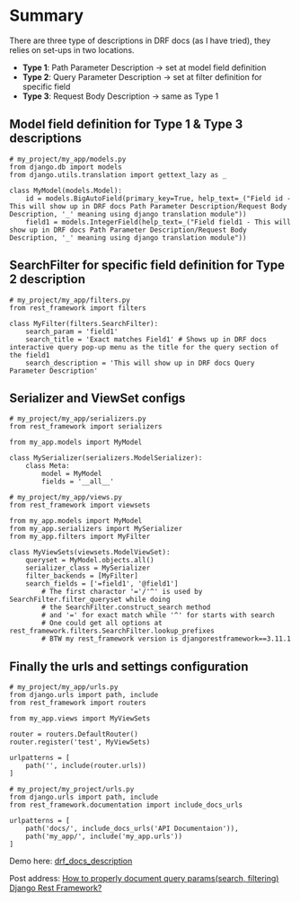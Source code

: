# Summary

There are three type of descriptions in DRF docs (as I have tried), they relies on set-ups in two locations.

- **Type 1**: Path Parameter Description -> set at model field definition
- **Type 2**: Query Parameter Description -> set at filter definition for specific field
- **Type 3**: Request Body Description -> same as Type 1

## Model field definition for Type 1 & Type 3 descriptions

    # my_project/my_app/models.py
    from django.db import models
    from django.utils.translation import gettext_lazy as _

    class MyModel(models.Model):
        id = models.BigAutoField(primary_key=True, help_text=_("Field id - This will show up in DRF docs Path Parameter Description/Request Body Description, '_' meaning using django translation module"))
        field1 = models.IntegerField(help_text=_("Field field1 - This will show up in DRF docs Path Parameter Description/Request Body Description, '_' meaning using django translation module"))

## SearchFilter for specific field definition for Type 2 description

    # my_project/my_app/filters.py
    from rest_framework import filters

    class MyFilter(filters.SearchFilter):
        search_param = 'field1'
        search_title = 'Exact matches Field1' # Shows up in DRF docs interactive query pop-up menu as the title for the query section of the field1
        search_description = 'This will show up in DRF docs Query Parameter Description'

## Serializer and ViewSet configs

    # my_project/my_app/serializers.py
    from rest_framework import serializers

    from my_app.models import MyModel

    class MySerializer(serializers.ModelSerializer):
        class Meta:
            model = MyModel
            fields = '__all__'

    # my_project/my_app/views.py
    from rest_framework import viewsets

    from my_app.models import MyModel
    from my_app.serializers import MySerializer
    from my_app.filters import MyFilter

    class MyViewSets(viewsets.ModelViewSet):
        queryset = MyModel.objects.all()
        serializer_class = MySerializer
        filter_backends = [MyFilter]
        search_fields = ['=field1', '@field1']
            # The first charactor '='/'^' is used by SearchFilter.filter_queryset while doing
            # the SearchFilter.construct_search method
            # and '=' for exact match while '^' for starts with search
            # One could get all options at rest_framework.filters.SearchFilter.lookup_prefixes
            # BTW my rest_framework version is djangorestframework==3.11.1

## Finally the urls and settings configuration

    # my_project/my_app/urls.py
    from django.urls import path, include
    from rest_framework import routers

    from my_app.views import MyViewSets

    router = routers.DefaultRouter()
    router.register('test', MyViewSets)

    urlpatterns = [
        path('', include(router.urls))
    ]

    # my_project/my_project/urls.py
    from django.urls import path, include
    from rest_framework.documentation import include_docs_urls

    urlpatterns = [
        path('docs/', include_docs_urls('API Documentaion')),
        path('my_app/', include('my_app.urls'))
    ]

Demo here: [drf_docs_description](https://github.com/mike1936/code_samples/tree/main/001_drf_docs_description/my_project)

Post address: [How to properly document query params(search, filtering) Django Rest Framework?](https://stackoverflow.com/questions/53281116/how-to-properly-document-query-paramssearch-filtering-django-rest-framework/64709509#64709509)
